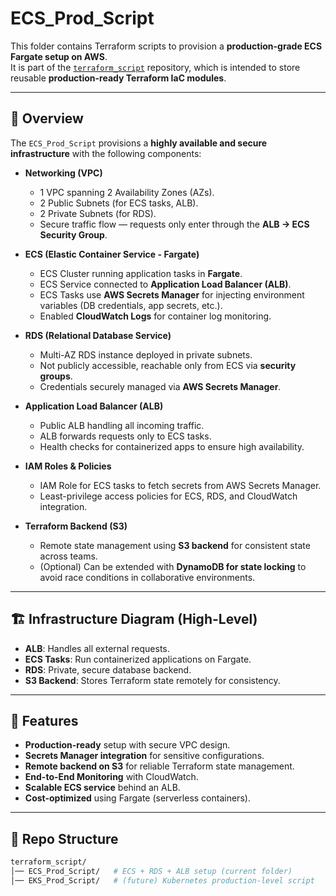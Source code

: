 # ECS_Prod_Script

This folder contains Terraform scripts to provision a **production-grade ECS Fargate setup on AWS**.  
It is part of the [`terraform_script`](../..) repository, which is intended to store reusable **production-ready Terraform IaC modules**.

---

## 📌 Overview

The `ECS_Prod_Script` provisions a **highly available and secure infrastructure** with the following components:

- **Networking (VPC)**  
  - 1 VPC spanning 2 Availability Zones (AZs).  
  - 2 Public Subnets (for ECS tasks, ALB).  
  - 2 Private Subnets (for RDS).  
  - Secure traffic flow — requests only enter through the **ALB → ECS Security Group**.  

- **ECS (Elastic Container Service - Fargate)**  
  - ECS Cluster running application tasks in **Fargate**.  
  - ECS Service connected to **Application Load Balancer (ALB)**.  
  - ECS Tasks use **AWS Secrets Manager** for injecting environment variables (DB credentials, app secrets, etc.).  
  - Enabled **CloudWatch Logs** for container log monitoring.  

- **RDS (Relational Database Service)**  
  - Multi-AZ RDS instance deployed in private subnets.  
  - Not publicly accessible, reachable only from ECS via **security groups**.  
  - Credentials securely managed via **AWS Secrets Manager**.  

- **Application Load Balancer (ALB)**  
  - Public ALB handling all incoming traffic.  
  - ALB forwards requests only to ECS tasks.  
  - Health checks for containerized apps to ensure high availability.  

- **IAM Roles & Policies**  
  - IAM Role for ECS tasks to fetch secrets from AWS Secrets Manager.  
  - Least-privilege access policies for ECS, RDS, and CloudWatch integration.  

- **Terraform Backend (S3)**  
  - Remote state management using **S3 backend** for consistent state across teams.  
  - (Optional) Can be extended with **DynamoDB for state locking** to avoid race conditions in collaborative environments.  

---

## 🏗️ Infrastructure Diagram (High-Level)





- **ALB**: Handles all external requests.  
- **ECS Tasks**: Run containerized applications on Fargate.  
- **RDS**: Private, secure database backend.  
- **S3 Backend**: Stores Terraform state remotely for consistency.  

---

## 🚀 Features

- **Production-ready** setup with secure VPC design.  
- **Secrets Manager integration** for sensitive configurations.  
- **Remote backend on S3** for reliable Terraform state management.  
- **End-to-End Monitoring** with CloudWatch.  
- **Scalable ECS service** behind an ALB.  
- **Cost-optimized** using Fargate (serverless containers).  

---

## 📂 Repo Structure

```bash
terraform_script/
│── ECS_Prod_Script/   # ECS + RDS + ALB setup (current folder)
│── EKS_Prod_Script/   # (future) Kubernetes production-level script
